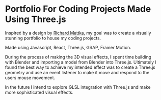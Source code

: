 # Portfolio For Coding Projects Made Using Three.js

Inspired by a design by [Richard Mattka](https://richardmattka.com/), my goal was to create a visually stunning portfolio to house my coding projects. 

Made using Javascript, React, Three.js, GSAP, Framer Motion.

During the process of making the 3D visual effects, I spent time building with Blender and importing a model from Blender into Three.js. Ultimately I found the best way to achieve my intended effect was to create a Three.js geometry and use an event listener to make it move and respond to the users mouse movement.

In the future I intend to explore GLSL integration with Three.js and make more sophisticated visual effects.